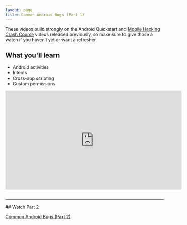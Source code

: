 ```yaml
---
layout: page
title: Common Android Bugs (Part 1)
---
```


These videos build strongly on the Android Quickstart and [Mobile Hacking Crash Course](/sessions/mobile_crash_course) videos released previously, so make sure to give those a watch if you haven’t yet or want a refresher.

What you'll learn
-----------------

- Android activities 
- Intents
- Cross-app scripting
- Custom permissions


<div class="container">
	<iframe width="560" height="315" src="https://www.youtube-nocookie.com/embed/sQ_34dI_geU" frameborder="0" allow="accelerometer; autoplay; encrypted-media; gyroscope; picture-in-picture" allowfullscreen></iframe>
</div>
<br/>


<hr style="height:2px;border-width:0;color:gray;background-color:gray">
## Watch Part 2

[Common Android Bugs (Part 2)](/sessions/common_android_bugs_2)
